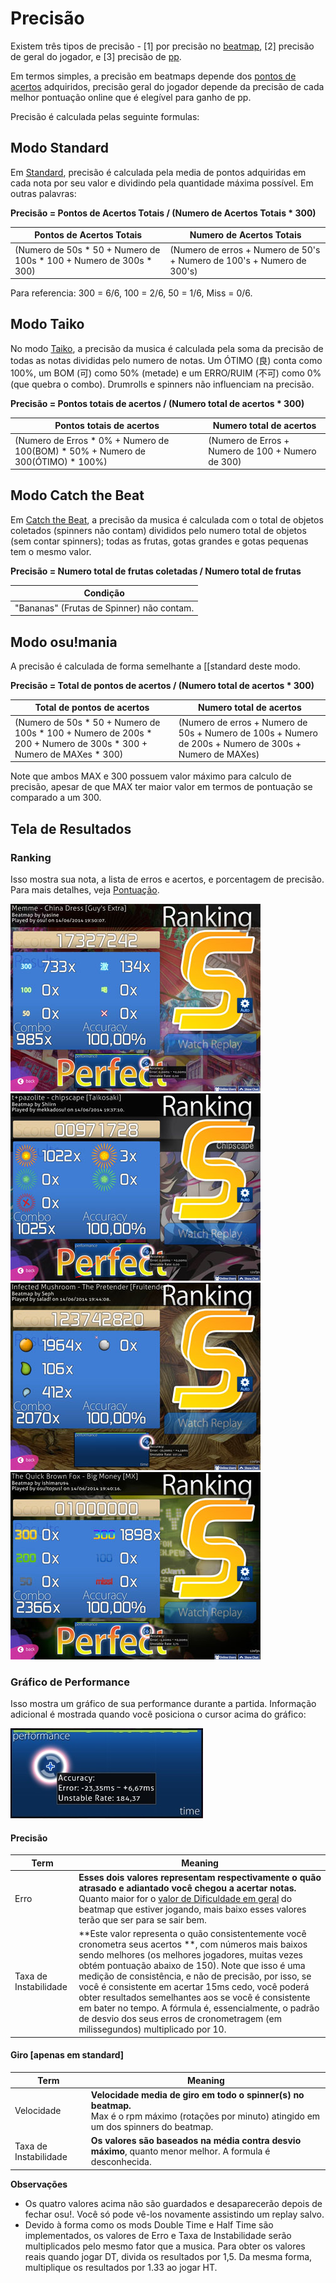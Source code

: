 Precisão
=========

Existem três tipos de precisão - [1] por precisão no [beatmap](/wiki/Beatmaps), [2] precisão de geral do jogador, e [3] precisão de [pp](/wiki/Performance_Points).

Em termos simples, a precisão em beatmaps depende dos [pontos de acertos](/wiki/Score) adquiridos, precisão geral do jogador depende da precisão de cada melhor pontuação online que é elegível para ganho de pp.

Precisão é calculada pelas seguinte formulas:

Modo Standard
-------------

Em [Standard](/wiki/Game_Modes/osu!), precisão é calculada pela media de pontos adquiridas em cada nota por seu valor e dividindo pela quantidade máxima possível. Em outras palavras:

**Precisão = Pontos de Acertos Totais / (Numero de Acertos Totais * 300)**

| Pontos de Acertos Totais | Numero de Acertos Totais |
| ------------------------ | ----------------- |
| (Numero de 50s * 50 + Numero de 100s * 100 + Numero de 300s * 300) | (Numero de erros + Numero de 50's + Numero de 100's + Numero de 300's) |

Para referencia: 300 = 6/6, 100 = 2/6, 50 = 1/6, Miss = 0/6.

Modo Taiko
----------

No modo [Taiko](/wiki/Game_Modes/osu!taiko), a precisão da musica é calculada pela soma da precisão de todas as notas divididas pelo numero de notas. Um ÓTIMO (良) conta como 100%, um BOM (可) como 50% (metade) e um ERRO/RUIM (不可) como 0% (que quebra o combo). Drumrolls e spinners não influenciam na precisão.

**Precisão = Pontos totais de acertos / (Numero total de acertos * 300)**

| Pontos totais de acertos | Numero total de acertos |
| ------------------------ | ----------------------- |
| (Numero de Erros * 0% + Numero de 100(BOM) * 50% + Numero de 300(ÓTIMO) * 100%) | (Numero de Erros + Numero de 100 + Numero de 300) |

Modo Catch the Beat
-------------------

Em [Catch the Beat](/wiki/Game_Modes/osu!catch), a precisão da musica é calculada com o total de objetos coletados (spinners não contam) divididos pelo numero total de objetos (sem contar spinners); todas as frutas, gotas grandes e gotas pequenas tem o mesmo valor.

**Precisão = Numero total de frutas coletadas / Numero total de frutas**

| Condição |
| ---------|
| "Bananas" (Frutas de Spinner) não contam. |

Modo osu!mania
--------------

A precisão é calculada de forma semelhante a [[standard deste modo.

**Precisão = Total de pontos de acertos / (Numero total de acertos * 300)**

| Total de pontos de acertos | Numero total de acertos |
| -------------------------- | ----------------------- |
| (Numero de 50s * 50 + Numero de 100s * 100 + Numero de 200s * 200 + Numero de 300s * 300 + Numero de MAXes * 300) | (Numero de erros + Numero de 50s + Numero de 100s + Numero de 200s + Numero de 300s + Numero de MAXes) |

Note que ambos MAX e 300 possuem valor máximo para calculo de precisão, apesar de que MAX ter maior valor em termos de pontuação se comparado a um 300.

Tela de Resultados
------------------

### Ranking

  Isso mostra sua nota, a lista de erros e acertos, e porcentagem de precisão. Para mais detalhes, veja [Pontuação](/wiki/Score).

![Modo osu!](img/standard.jpg "Modo osu!")
![Modo Taiko](img/taiko.jpg "Modo Taiko")
![Modo Catch the Beat](img/catch.jpg "Modo Catch the Beat")
![Modo osu!mania](img/mania.jpg "Modo osu!mania")

### Gráfico de Performance

  Isso mostra um gráfico de sua performance durante a partida. Informação adicional é mostrada quando você posiciona o cursor acima do gráfico:

![Gráfico de Performance](img/tr.jpg "Gráfico de Performance")

#### Precisão

| Term | Meaning |
| ---- | ------- |
| Erro | **Esses dois valores representam respectivamente o quão atrasado e adiantado você chegou a acertar notas.** Quanto maior for o [valor de Dificuldade em geral](/wiki/Beatmap_Editor/Song_Setup) do beatmap que estiver jogando, mais baixo esses valores terão que ser para se sair bem. |
| Taxa de Instabilidade | **Este valor representa o quão consistentemente você cronometra seus acertos **, com números mais baixos sendo melhores (os melhores jogadores, muitas vezes obtém pontuação abaixo de 150). Note que isso é uma medição de consistência, e não de precisão, por isso, se você é consistente em acertar 15ms cedo, você poderá obter resultados semelhantes aos se você é consistente em bater no tempo. A fórmula é, essencialmente, o padrão de desvio dos seus erros de cronometragem (em milissegundos) multiplicado por 10. |

#### Giro [apenas em standard]

| Term | Meaning |
| ---- | ------- |
| Velocidade | **Velocidade media de giro em todo o spinner(s) no beatmap.** <br> Max é o rpm máximo (rotações por minuto) atingido em um dos spinners do beatmap. |
| Taxa de Instabilidade | **Os valores são baseados na média contra desvio máximo**, quanto menor melhor. A formula é desconhecida.

**Observações**

-   Os quatro valores acima não são guardados e desaparecerão depois de fechar osu!. Você só pode vê-los novamente assistindo um replay salvo.
-   Devido à forma como os mods Double Time e Half Time são implementados, os valores de Erro e Taxa de Instabilidade serão multiplicados pelo mesmo fator que a musica. Para obter os valores reais quando jogar DT, divida os resultados por 1,5. Da mesma forma, multiplique os resultados por 1.33 ao jogar HT.
